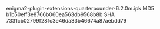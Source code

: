 enigma2-plugin-extensions-quarterpounder-6.2.0m.ipk
MD5 b1b50eff3e8766b060ea563db9568b8b
SHA 7331cb02799f281c3e46da33b46674a87aebdd79


